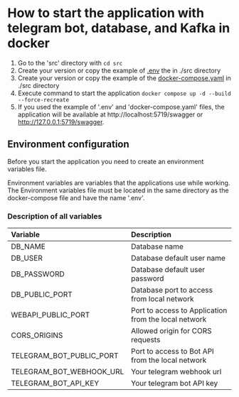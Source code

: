 # How to start the application with telegram bot, database, and Kafka in docker

1. Go to the 'src' directory with ``cd src``
2. Create your version or copy the example of [.env](Docker%20examples%2FApplication%20%2B%20Database%20%2B%20Telegram%20bot%20%2B%20Kafka%2F.env) the in ./src directory
3. Create your version or copy the example of the [docker-compose.yaml](Docker%20examples%2FApplication%20%2B%20Database%20%2B%20Telegram%20bot%20%2B%20Kafka%2Fdocker-compose.yaml) in ./src directory
4. Execute command to start the application ``docker compose up -d --build --force-recreate``
5. If you used the example of '.env' and 'docker-compose.yaml' files, the application will be available at http://localhost:5719/swagger or http://127.0.0.1:5719/swagger.

<!--Environment-->
## Environment configuration

Before you start the application you need to create an environment variables file.

Environment variables are variables that the applications use while working. The Environment variables file must be located in the same directory as the docker-compose file and have the name '.env'.

### Description of all variables

| Variable                 | Description                                          |
|:-------------------------|:-----------------------------------------------------|
| DB_NAME                  | Database name                                        |
| DB_USER                  | Database default user name                           |
| DB_PASSWORD              | Database default user password                       |
| DB_PUBLIC_PORT           | Database port to access from local network           |
| WEBAPI_PUBLIC_PORT       | Port to access to Application from the local network |
| CORS_ORIGINS             | Allowed origin for CORS requests                     |
| TELEGRAM_BOT_PUBLIC_PORT | Port to access to Bot API from the local network     |
| TELEGRAM_BOT_WEBHOOK_URL | Your telegram webhook url                            |
| TELEGRAM_BOT_API_KEY     | Your telegram bot API key                            |

